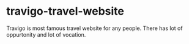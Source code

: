 # travigo-travel-website
Travigo is most famous travel website for any people. There has lot of oppurtonity and lot of vocation.
